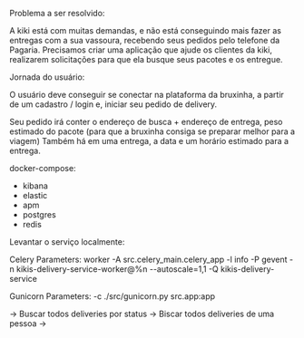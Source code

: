 Problema a ser resolvido:


A kiki está com muitas demandas, e não está conseguindo mais fazer as entregas com a sua vassoura, recebendo seus pedidos pelo telefone da Pagaria.
Precisamos criar uma aplicação que ajude os clientes da kiki, realizarem solicitações para que ela busque seus pacotes e os entregue.


Jornada do usuário:

O usuário deve conseguir se conectar na plataforma da bruxinha, a partir de um cadastro / login e, iniciar seu pedido de delivery.

Seu pedido irá conter o endereço de busca + endereço de entrega, peso estimado do pacote (para que a bruxinha consiga se preparar melhor para a viagem)
Também há em uma entrega, a data e um horário estimado para a entrega.




docker-compose:
- kibana
- elastic
- apm
- postgres
- redis

Levantar o serviço localmente:

Celery Parameters:
worker -A src.celery_main.celery_app -l info -P gevent -n kikis-delivery-service-worker@%n --autoscale=1,1 -Q kikis-delivery-service

Gunicorn Parameters:
-c ./src/gunicorn.py src.app:app


-> Buscar todos deliveries por status
-> Biscar todos deliveries de uma pessoa
->